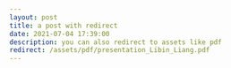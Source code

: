 ```yaml
---
layout: post
title: a post with redirect
date: 2021-07-04 17:39:00
description: you can also redirect to assets like pdf
redirect: /assets/pdf/presentation_Libin_Liang.pdf
---
```

